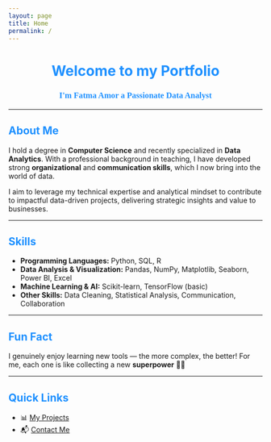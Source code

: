 ```yaml
---
layout: page
title: Home
permalink: /
---
```



<!-- Google Fonts import -->
<link href="https://fonts.googleapis.com/css2?family=Dancing+Script&display=swap" rel="stylesheet">

<!-- Header -->
<h1 align="center" style="color:#1E90FF;">Welcome to my Portfolio</h1>

<h3 align="center" style="color:#1E90FF; font-family: 'Dancing Script', cursive;">
  I'm Fatma Amor a Passionate Data Analyst
</h3>

<hr>

<!-- About Me Section -->
<h2 style="color:#1E90FF;">
  About Me
</h2>

<p>
  I hold a degree in <strong>Computer Science</strong> and recently specialized in <strong>Data Analytics</strong>.  
  With a professional background in teaching, I have developed strong <strong>organizational</strong> and <strong>communication skills</strong>, which I now bring into the world of data.
</p>

<p>
  I aim to leverage my technical expertise and analytical mindset to contribute to impactful data-driven projects, delivering strategic insights and value to businesses.
</p>

<hr>


<!-- Skills Section -->
<h2 style="color:#1E90FF;">
  Skills
</h2>

<ul>
  <li><strong>Programming Languages:</strong> Python, SQL, R</li>
  <li><strong>Data Analysis & Visualization:</strong> Pandas, NumPy, Matplotlib, Seaborn, Power BI, Excel</li>
  <li><strong>Machine Learning & AI:</strong> Scikit-learn, TensorFlow (basic)</li>
  <li><strong>Other Skills:</strong> Data Cleaning, Statistical Analysis, Communication, Collaboration</li>
</ul>

<hr>
<!-- Fun Fact Section -->
<h2 style="color:#1E90FF;">
  Fun Fact
</h2>

<p>
  I genuinely enjoy learning new tools — the more complex, the better!  
  For me, each one is like collecting a new <strong>superpower</strong> 🦸‍♀️
</p>

<hr>


<!-- Quick Links Section -->
<h2 style="color:#1E90FF;">
  Quick Links
</h2>

<ul>
  <li>📊 <a href="project.md">My Projects</a></li>
  <li>📬 <a href="contact.md">Contact Me</a></li>
</ul>

